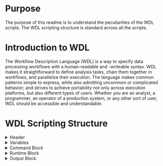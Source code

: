 # Purpose

The purpose of this readme is to understand the peculiarities of the WDL scripts. The WDL scripting structure is standard across all the scripts.

# Introduction to WDL

The Workflow Description Language (WDL) is a way to specify data processing workflows with a human-readable and -writeable syntax. WDL makes it straightforward to define analysis tasks, chain them together in workflows, and parallelize their execution. The language makes common patterns simple to express, while also admitting uncommon or complicated behavior; and strives to achieve portability not only across execution platforms, but also different types of users. Whether you are an analyst, a programmer, an operator of a production system, or any other sort of user, WDL should be accessible and understandable.

# WDL Scripting Structure

<details>
<summary>
Header
</summary>
      
```bash scripting
###########################################################################################
##              This WDL script performs alignment using BWA Mem                         ##
###########################################################################################
```

The header clearly states what action the WDL task is supposed to perform
</details>

<details>
<summary>
Variables
</summary>

```bash scripting
   File InputRead1                 # Input Read File           
   String InputRead2               # Input Read File           
   String SampleName               # Name of the Sample
      ...
   Boolean PairedEnd               # Variable to check if single ended or not
```
File InputRead1 and String InputRead2 are mentioned because they sometimes have paired ended fastqs and single ended fastqs. However, we default to single ended fastq’s. That is why the left reads are always present and Cromwell checks every variable that is a file and it will check whether that file exists or not. InputRead2 is stored as a string because we don’t want Cromwell to check it at all, in case there is no InputRead2. 
The data can be processed in three different ways, controlled by the PairedEnd variable and format of the InputRead2 variable; there are three cases:
Process paired ended data as paired ended: PairedEnd=true, InputRead1 variable contains left reads, InputRead2 variable contains right reads; assume they are in correct order of lanes and files that belong to the same pair are at the same position in each list
Process paired ended data as single ended: PairedEnd=false, InputRead1 variable contains left and right reads, InputRead2 variable is empty
Process single ended data as single ended: PairedEnd=false, InputRead1 variable contains left reads, InputRead2 variable is empty

```
   String Sentieon                 # Path to Sentieon
   String SentieonThreads          # Specifies the number of thread required per run

   File BashPreamble               # Bash script that helps control zombie processes
   File BashSharedFunctions        # Bash script that contains shared helpful functions
   File AlignmentScript            # Bash script which is called inside the WDL script
   File AlignEnvProfile            # File containing the environmental profile variables
   String ChunkSizeInBases         # The -K option for BWA MEM
   String BWAExtraOptionsString    # String of extra options for BWA. This can be an empty string.

   String AlignSoftMemLimit        # Soft memory limit - nice shutdown
   String AlignHardMemLimit        # Hard memory limit - kill immediately

   String DebugMode                # Flag to enable Debug Mode
 ```
</details>      

<details>
<summary>
Command Block
</summary>
      
```bash scripting
command <<<
      source ${BashPreamble}
      /bin/bash ${AlignmentScript} -P 
      ${PairedEnd} -l ${InputRead1} -r
      ${InputRead2} -s ${SampleName} -p 
      ${Platform} -L ${Library} -f 
      ${PlatformUnit} -c ${CenterName} -G 
      ${Ref} -o "'${BWAExtraOptionsString}'" -K
      ${ChunkSizeInBases} -S ${Sentieon} -t 
      ${SentieonThreads} -e ${AlignEnvProfile} 
      -F ${BashSharedFunctions} ${DebugMode}
   >>>
```

1. Bash is linked to WDL through the command block
2. The command block lists the input options with its corresponding variables and calls the shell script.
3. WDL reads the values from the json files and passes those values through the variable names defined at the top of the script into the 
shell script.
</details>

<details>
<summary>
Runtime Block      
</summary>
      
``` bash scripting
runtime {
      cpu: "${SentieonThreads}"
      s_vmem: "${AlignSoftMemLimit}"
      h_vmem: "${AlignHardMemLimit}"
   }
```

1. We need to define the soft memory limit and the hard memory limit for every task because we have one task to one bash script and one individual bash script to one individual automatic bio informatics analysis.
2. The reason why we choose to have one bioinformatics analysis per shell script and one shell script per WDL task is to avoid the complication to use different number of threads for different lines of bash scripts. 
</details>

<details>
<summary>
Output Block
</summary>
      
``` bash scripting
output {
      File OutputBams = "${SampleName}.bam"
      File OutputBais = "${SampleName}.bam.bai"
   }

} 
```
We need to have the output block because the output of one task serves as the input to other
</details>
